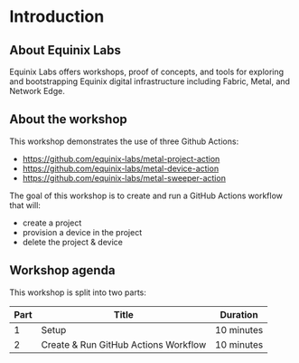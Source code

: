 # Introduction

## About Equinix Labs

Equinix Labs offers workshops, proof of concepts, and tools for exploring and bootstrapping Equinix digital infrastructure including Fabric, Metal, and Network Edge.

## About the workshop

This workshop demonstrates the use of three Github Actions:

* <https://github.com/equinix-labs/metal-project-action>
* <https://github.com/equinix-labs/metal-device-action>
* <https://github.com/equinix-labs/metal-sweeper-action>

The goal of this workshop is to create and run a GitHub Actions workflow that will:

* create a project
* provision a device in the project
* delete the project & device

## Workshop agenda

This workshop is split into two parts:

| Part | Title | Duration |
| - | - | - |
| 1 | Setup | 10 minutes |
| 2 | Create & Run GitHub Actions Workflow | 10 minutes |

